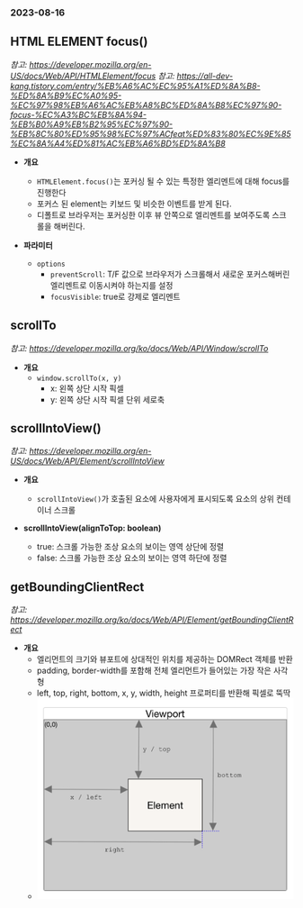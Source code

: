 ### 2023-08-16

## HTML ELEMENT focus()
*참고: https://developer.mozilla.org/en-US/docs/Web/API/HTMLElement/focus*
*참고: https://all-dev-kang.tistory.com/entry/%EB%A6%AC%EC%95%A1%ED%8A%B8-%ED%8A%B9%EC%A0%95-%EC%97%98%EB%A6%AC%EB%A8%BC%ED%8A%B8%EC%97%90-focus-%EC%A3%BC%EB%8A%94-%EB%B0%A9%EB%B2%95%EC%97%90-%EB%8C%80%ED%95%98%EC%97%ACfeat%ED%83%80%EC%9E%85%EC%8A%A4%ED%81%AC%EB%A6%BD%ED%8A%B8*
- **개요**
  - `HTMLElement.focus()`는 포커싱 될 수 있는 특정한 엘리멘트에 대해 focus를 진행한다
  - 포커스 된 element는 키보드 및 비슷한 이벤트를 받게 된다. 
  - 디폴트로 브라우저는 포커싱한 이후 뷰 안쪽으로 엘리멘트를 보여주도록 스크롤을 해버린다. 

- **파라미터**
  - `options`
    - `preventScroll`: T/F 값으로 브라우저가 스크롤해서 새로운 포커스해버린 엘리멘트로 이동시켜야 하는지를 설정
    - `focusVisible`: true로 강제로 엘리멘트

## scrollTo
*참고: https://developer.mozilla.org/ko/docs/Web/API/Window/scrollTo*
- **개요**
  - `window.scrollTo(x, y)`
    - x: 왼쪽 상단 시작 픽셀
    - y: 왼쪽 상단 시작 픽셀 단위 세로축

## scrollIntoView()
*참고: https://developer.mozilla.org/en-US/docs/Web/API/Element/scrollIntoView*
- **개요**
  - `scrollIntoView()`가 호출된 요소에 사용자에게 표시되도록 요소의 상위 컨테이너 스크롤

- **scrollIntoView(alignToTop: boolean)**
  - true: 스크롤 가능한 조상 요소의 보이는 영역 상단에 정렬
  - false: 스크롤 가능한 조상 요소의 보이는 영역 하단에 정렬

## getBoundingClientRect
*참고: https://developer.mozilla.org/ko/docs/Web/API/Element/getBoundingClientRect*
- **개요**
  - 엘리먼트의 크기와 뷰포트에 상대적인 위치를 제공하는 DOMRect 객체를 반환
  - padding, border-width를 포함해 전체 엘리먼트가 들어있는 가장 작은 사각형
  - left, top, right, bottom, x, y, width, height 프로퍼티를 반환해 픽셀로 뚝딱
  - ![](../images/2023-08-16-getBoundingClientRect.png)
